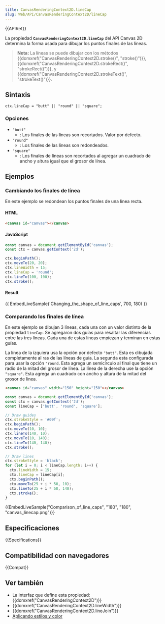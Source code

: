 ```yaml
---
title: CanvasRenderingContext2D.lineCap
slug: Web/API/CanvasRenderingContext2D/lineCap
---
```


{{APIRef}}

La propiedad **`CanvasRenderingContext2D.lineCap`** del API Canvas 2D determina la forma usada para dibujar los puntos finales de las líneas.

> **Nota:** La líneas se puede dibujar con los métodos {{domxref("CanvasRenderingContext2D.stroke()", "stroke()")}}, {{domxref("CanvasRenderingContext2D.strokeRect()", "strokeRect()")}}, y {{domxref("CanvasRenderingContext2D.strokeText()", "strokeText()")}}.

## Sintaxis

```
ctx.lineCap = "butt" || "round" || "square";
```

### Opciones

- `"butt"`
  - : Los finales de las líneas son recortados. Valor por defecto.
- `"round"`
  - : Los finales de las líneas son redondeados.
- `"square"`
  - : Los finales de líneas son recortados al agregar un cuadrado de ancho y altura igual que el grosor de línea.

## Ejemplos

### Cambiando los finales de línea

En este ejemplo se redondean los puntos finales de una línea recta.

#### HTML

```html
<canvas id="canvas"></canvas>
```

#### JavaScript

```js
const canvas = document.getElementById('canvas');
const ctx = canvas.getContext('2d');

ctx.beginPath();
ctx.moveTo(20, 20);
ctx.lineWidth = 15;
ctx.lineCap = 'round';
ctx.lineTo(100, 100);
ctx.stroke();
```

#### Result

{{ EmbedLiveSample('Changing_the_shape_of_line_caps', 700, 180) }}

### Comparando los finales de línea

En este ejemplo se dibujan 3 líneas, cada una con un valor distinto de la propiedad `lineCap`. Se agregaron dos guías para resaltar las diferencias entre las tres líneas. Cada una de estas líneas empiezan y terminan en estas guías.

La línea de la izquiera usa la opción por defecto `"butt"`. Esta es dibujada completamente al ras de las líneas de guía. La segunda esta configurada para usar la opción `"round`. Esta agrega un semicírculo al final que tiene un radio de la mitad del grosor de línea. La línea de la derecha use la opción `"square"`. Esta agrega un cuadrado con ancho y altura de la mitad del grosor de línea.

```html hidden
<canvas id="canvas" width="150" height="150"></canvas>
```

```js
const canvas = document.getElementById('canvas');
const ctx = canvas.getContext('2d');
const lineCap = ['butt', 'round', 'square'];

// Draw guides
ctx.strokeStyle = '#09f';
ctx.beginPath();
ctx.moveTo(10, 10);
ctx.lineTo(140, 10);
ctx.moveTo(10, 140);
ctx.lineTo(140, 140);
ctx.stroke();

// Draw lines
ctx.strokeStyle = 'black';
for (let i = 0; i < lineCap.length; i++) {
  ctx.lineWidth = 15;
  ctx.lineCap = lineCap[i];
  ctx.beginPath();
  ctx.moveTo(25 + i * 50, 10);
  ctx.lineTo(25 + i * 50, 140);
  ctx.stroke();
}
```

{{EmbedLiveSample("Comparison_of_line_caps", "180", "180", "canvas_linecap.png")}}

## Especificaciones

{{Specifications}}

## Compatibilidad con navegadores

{{Compat}}

## Ver también

- La interfaz que define esta propiedad: {{domxref("CanvasRenderingContext2D")}}
- {{domxref("CanvasRenderingContext2D.lineWidth")}}
- {{domxref("CanvasRenderingContext2D.lineJoin")}}
- [Aplicando estilos y color](/es/docs/Web/API/Canvas_API/Tutorial/Applying_styles_and_colors)
